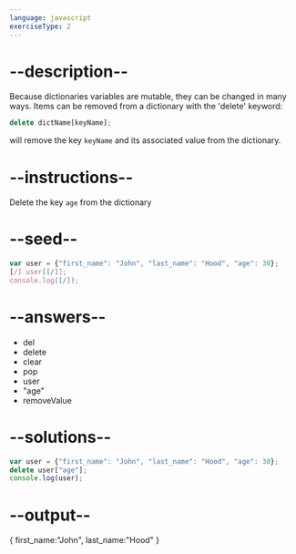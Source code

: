 ```yaml
---
language: javascript
exerciseType: 2
---
```


# --description--

Because dictionaries variables are mutable, they can be changed in many ways.
Items can be removed from a dictionary with the 'delete' keyword:
```javascript
delete dictName[keyName];
```
will remove the key `keyName` and its associated value from the dictionary.

# --instructions--

Delete the key `age` from the dictionary

# --seed--

```javascript
var user = {"first_name": "John", "last_name": "Hood", "age": 30};
[/] user[[/]];
console.log([/]);
```

# --answers--

- del 
- delete
- clear
- pop
- user
- "age"
- removeValue

# --solutions--

```javascript
var user = {"first_name": "John", "last_name": "Hood", "age": 30};
delete user["age"];
console.log(user);
```

# --output--

{
    first_name:"John",
    last_name:"Hood"
}
